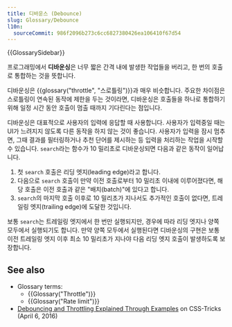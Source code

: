 ```yaml
---
title: 디바운스 (Debounce)
slug: Glossary/Debounce
l10n:
  sourceCommit: 986f2096b273c6cc6827380426ea106410f67d54
---
```


{{GlossarySidebar}}

프로그래밍에서 **디바운싱**은 너무 짧은 간격 내에 발생한 작업들을 버리고, 한 번의 호출로 통합하는 것을 뜻합니다.

디바운싱은 {{glossary("throttle", "스로틀링")}}과 매우 비슷합니다. 주요한 차이점은 스로틀링이 연속된 동작에 제한을 두는 것이라면, 디바운싱은 호출들을 하나로 통합하기 위해 일정 시간 동안 호출이 멈출 때까지 기다린다는 점입니다.

디바운싱은 대표적으로 사용자의 입력에 응답할 때 사용합니다. 사용자가 입력중일 때는 UI가 느려지지 않도록 다른 동작을 하지 않는 것이 좋습니다. 사용자가 입력을 잠시 멈추면, 그때 결과를 필터링하거나 추천 단어를 제시하는 등 입력을 처리하는 작업을 시작할 수 있습니다. `search`라는 함수가 10 밀리초로 디바운싱되면 다음과 같은 동작이 일어납니다.

1. 첫 `search` 호출은 리딩 엣지(leading edge)라고 합니다.
2. 다음으로 `search` 호출이 만약 이전 호출로부터 10 밀리초 이내에 이루어졌다면, 해당 호출은 이전 호출과 같은 "배치(batch)"에 있다고 합니다.
3. `search`의 마지막 호출 이후로 10 밀리초가 지나서도 추가적인 호출이 없다면, 트레일링 엣지(trailing edge)에 도달한 것입니다.

보통 `search`는 트레일링 엣지에서 한 번만 실행되지만, 경우에 따라 리딩 엣지나 양쪽 모두에서 실행되기도 합니다. 만약 양쪽 모두에서 실행된다면 디바운싱의 구현은 보통 이전 트레일링 엣지 이후 최소 10 밀리초가 지나야 다음 리딩 엣지 호출이 발생하도록 보장합니다.

## See also

- Glossary terms:
  - {{Glossary("Throttle")}}
  - {{Glossary("Rate limit")}}
- [Debouncing and Throttling Explained Through Examples](https://css-tricks.com/debouncing-throttling-explained-examples/) on CSS-Tricks (April 6, 2016)
